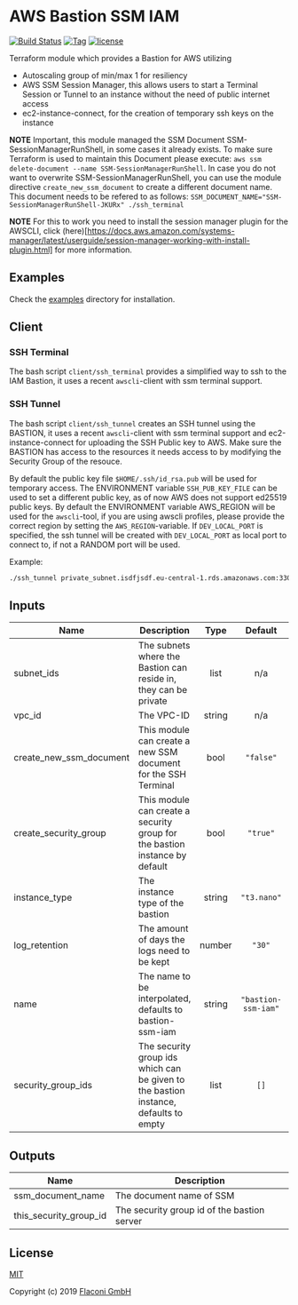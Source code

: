 # AWS Bastion SSM IAM

[![Build Status](https://travis-ci.com/Flaconi/terraform-aws-bastion-ssm-iam.svg?branch=master)](https://travis-ci.com/Flaconi/terraform-aws-bastion-ssm-iam)
[![Tag](https://img.shields.io/github/tag/Flaconi/terraform-aws-bastion-ssm-iam.svg)](https://github.com/Flaconi/terraform-aws-bastion-ssm-iam/releases)
[![license](http://img.shields.io/badge/license-MIT-brightgreen.svg)](http://opensource.org/licenses/MIT)

Terraform module which provides a Bastion for AWS utilizing
* Autoscaling group of min/max 1 for resiliency
* AWS SSM Session Manager, this allows users to start a Terminal Session or Tunnel to an instance without the need of public internet access
* ec2-instance-connect, for the creation of temporary ssh keys on the instance

__NOTE__ Important, this module managed the SSM Document SSM-SessionManagerRunShell, in some cases it already exists. To make sure Terraform is used to maintain this Document please execute: `aws ssm delete-document --name SSM-SessionManagerRunShell`. In case you do not want to overwrite SSM-SessionManagerRunShell, you can use the module directive `create_new_ssm_document` to create a different document name. This document needs to be refered to as follows: `SSM_DOCUMENT_NAME="SSM-SessionManagerRunShell-JKURx" ./ssh_terminal`

__NOTE__ For this to work you need to install the session manager plugin for the AWSCLI, click (here)[https://docs.aws.amazon.com/systems-manager/latest/userguide/session-manager-working-with-install-plugin.html] for more information.

## Examples

Check the [examples](examples) directory for installation.


## Client
### SSH Terminal
The bash script `client/ssh_terminal` provides a simplified way to ssh to the IAM Bastion, it uses a recent `awscli`-client with ssm terminal support.


### SSH Tunnel
The bash script `client/ssh_tunnel` creates an SSH tunnel using the BASTION, it uses a recent `awscli`-client with ssm terminal support and ec2-instance-connect for uploading the SSH Public key to AWS. Make sure the
BASTION has access to the resources it needs access to by modifying the Security Group of the resouce.

By default the public key file `$HOME/.ssh/id_rsa.pub` will be used for temporary access. The ENVIRONMENT variable `SSH_PUB_KEY_FILE` can be used to set a different public key, as of now AWS does not support ed25519 public keys.
By default the ENVIRONMENT variable AWS_REGION will be used for the `awscli`-tool, if you are using awscli profiles, please provide the correct region by setting the `AWS_REGION`-variable.
If `DEV_LOCAL_PORT` is specified, the ssh tunnel will be created with `DEV_LOCAL_PORT` as local port to connect to, if not a RANDOM port will be used.

Example:
```bash
./ssh_tunnel private_subnet.isdfjsdf.eu-central-1.rds.amazonaws.com:3306
```



<!-- BEGINNING OF PRE-COMMIT-TERRAFORM DOCS HOOK -->
## Inputs

| Name | Description | Type | Default | Required |
|------|-------------|:----:|:-----:|:-----:|
| subnet\_ids | The subnets where the Bastion can reside in, they can be private | list | n/a | yes |
| vpc\_id | The VPC-ID | string | n/a | yes |
| create\_new\_ssm\_document | This module can create a new SSM document for the SSH Terminal | bool | `"false"` | no |
| create\_security\_group | This module can create a security group for the bastion instance by default | bool | `"true"` | no |
| instance\_type | The instance type of the bastion | string | `"t3.nano"` | no |
| log\_retention | The amount of days the logs need to be kept | number | `"30"` | no |
| name | The name to be interpolated, defaults to bastion-ssm-iam | string | `"bastion-ssm-iam"` | no |
| security\_group\_ids | The security group ids which can be given to the bastion instance, defaults to empty | list | `[]` | no |

## Outputs

| Name | Description |
|------|-------------|
| ssm\_document\_name | The document name of SSM |
| this\_security\_group\_id | The security group id of the bastion server |

<!-- END OF PRE-COMMIT-TERRAFORM DOCS HOOK -->

## License

[MIT](LICENSE)

Copyright (c) 2019 [Flaconi GmbH](https://github.com/Flaconi)
